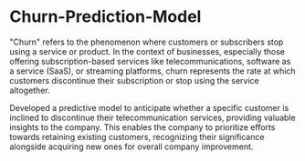 # Churn-Prediction-Model
"Churn" refers to the phenomenon where customers or subscribers stop using a service or product. In the context of businesses, 
especially those offering subscription-based services like telecommunications, software as a service (SaaS), or streaming platforms,
churn represents the rate at which customers discontinue their subscription or stop using the service altogether.

Developed a predictive model to anticipate whether a specific customer is inclined to discontinue their telecommunication services, 
providing valuable insights to the company. This enables the company to prioritize efforts towards retaining existing customers, 
recognizing their significance alongside acquiring new ones for overall company improvement.
